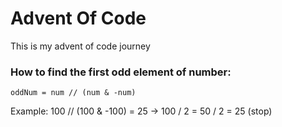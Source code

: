 # Advent Of Code
This is my advent of code journey

### How to find the first odd element of number:
```
oddNum = num // (num & -num)
```
Example: 100 // (100 & -100) = 25 -> 100 / 2 = 50 / 2 = 25 (stop)
